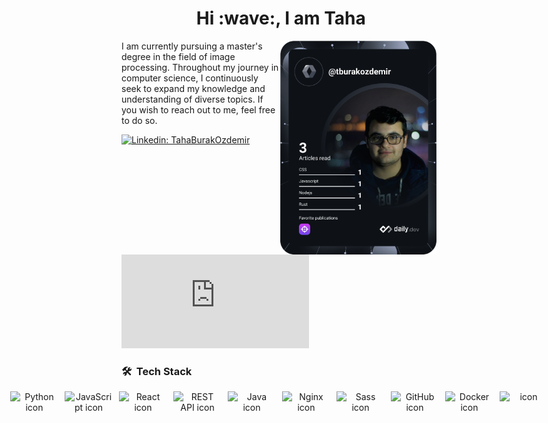 <h1 align="center"> &nbsp;Hi :wave:, I am Taha</h1>
<a href="https://app.daily.dev/tburakozdemir"><img src="https://github.com/tburakozdemir/tburakozdemir/blob/master/devcard.svg" align=right width="250" alt="Taha Burak Özdemir's Dev Card"/></a>

<p style="max-width: 300px; word-wrap: break-word;">
  I am currently pursuing a master's degree in the field of image processing. Throughout my journey in computer science, I continuously seek to expand my knowledge and understanding of diverse topics. If you wish to reach out to me, feel free to do so.
</p>


[![Linkedin: TahaBurakOzdemir](https://img.shields.io/badge/-Taha%20Burak%20Özdemir-blue?style=flat-square&logo=Linkedin&logoColor=white&link=https://www.linkedin.com/in/taha-burak-ozdemir/)](https://www.linkedin.com/in/taha-burak-ozdemir/)
[![Gmail Badge](https://img.shields.io/badge/-Taha%20Burak%20Özdemir-c14438?style=flat&logo=Gmail&logoColor=white&link=mailto:tahaburakzdemir1@gmail.com)](mailto:tahaburakzdemir1@gmail.com)



### 🛠 &nbsp;Tech Stack
<div align="center" style="display: flex; justify-content: center; gap: 10px; align-items: center; width:100%">
    <img src="https://techstack-generator.vercel.app/python-icon.svg" alt="Python icon" width="77" height="77" />
    <img src="https://techstack-generator.vercel.app/js-icon.svg" alt="JavaScript icon" width="77" height="77" />
    <img src="https://techstack-generator.vercel.app/react-icon.svg" alt="React icon" width="77" height="77" />
    <img src="https://techstack-generator.vercel.app/restapi-icon.svg" alt="REST API icon" width="77" height="77" />
    <img src="https://techstack-generator.vercel.app/java-icon.svg" alt="Java icon" width="77" height="77" />
    <img src="https://techstack-generator.vercel.app/nginx-icon.svg" alt="Nginx icon" width="77" height="77" />
    <img src="https://techstack-generator.vercel.app/sass-icon.svg" alt="Sass icon" width="77" height="77" />
    <img src="https://techstack-generator.vercel.app/github-icon.svg" alt="GitHub icon" width="77" height="77" />
    <img src="https://techstack-generator.vercel.app/docker-icon.svg" alt="Docker icon" width="77" height="77" />    
    <img src="https://techstack-generator.vercel.app/mysql-icon.svg" alt="icon" width="77" height="77" />
</div>
